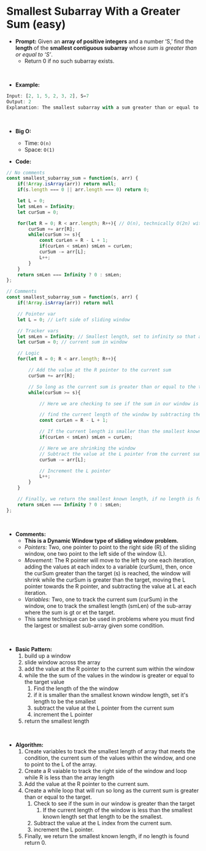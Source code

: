 # Smallest Subarray With a Greater Sum (easy)

- **Prompt:** Given an **array of positive integers** and a number ‘S,’ find the **length** of the **smallest contiguous subarray** whose *sum is greater than or equal to ‘S’*. 
  - Return 0 if no such subarray exists.

<br>

- **Example:**

```js
Input: [2, 1, 5, 2, 3, 2], S=7
Output: 2
Explanation: The smallest subarray with a sum greater than or equal to ‘7’ is [5, 2].
```

<br>

- **Big O:**
  - Time: `O(n)`
  - Space: `O(1)`

- **Code:**

```js
// No comments
const smallest_subarray_sum = function(s, arr) {
    if(!Array.isArray(arr)) return null;
    if(s.length === 0 || arr.length === 0) return 0;

    let L = 0; 
    let smLen = Infinity;
    let curSum = 0; 

    for(let R = 0; R < arr.length; R++){ // O(n), technically O(2n) with while loop
        curSum += arr[R];
        while(curSum >= s){
            const curLen = R - L + 1;
            if(curLen < smLen) smLen = curLen;
            curSum -= arr[L];
            L++;
        }
    }
    return smLen === Infinity ? 0 : smLen;
};

// Comments
const smallest_subarray_sum = function(s, arr) {
    if(!Array.isArray(arr)) return null

    // Pointer var
    let L = 0; // Left side of sliding window

    // Tracker vars
    let smLen = Infinity; // Smallest length, set to infinity so that any length will be smaller.
    let curSum = 0; // current sum in window

    // Logic
    for(let R = 0; R < arr.length; R++){

        // Add the value at the R pointer to the current sum
        curSum += arr[R];

        // So long as the current sum is greater than or equal to the target
        while(curSum >= s){

            // Here we are checking to see if the sum in our window is greater than the target 's'.

            // find the current length of the window by subtracting the current window's R index from it's L index, then adding one to account for the array being zero indexed
            const curLen = R - L + 1;

            // If the current length is smaller than the smallest known length, set that to the smallest length
            if(curLen < smLen) smLen = curLen;

            // Here we are shrinking the window
            // Subtract the value at the L pointer from the current sum
            curSum -= arr[L];

            // Increment the L pointer
            L++;
        }
    }

    // Finally, we return the smallest known length, if no length is found return 0
    return smLen === Infinity ? 0 : smLen;
};
```

<br>

- **Comments:**
  - **This is a Dynamic Window type of sliding window problem.**
  - *Pointers:* Two, one pointer to point to the right side (R) of the sliding window, one two point to the left side of the window (L).
  - *Movement:* The R pointer will move to the left by one each iteration, adding the values at each index to a variable (curSum), then, once the curSum greater than the target (s) is reached, the window will shrink while the curSum is greater than the target, moving the L pointer towards the R pointer, and subtracting the value at L at each iteration.
  - *Variables:* Two, one to track the current sum (curSum) in the window, one to track the smallest length (smLen) of the sub-array where the sum is gt or et the target.
  - This same technique can be used in problems where you must find the largest or smallest sub-array given some condition.

<br>

- **Basic Pattern:**
  1. build up a window
  2. slide window across the array
  3. add the value at the R pointer to the current sum within the window
  4. while the the sum of the values in the window is greater or equal to the target value
     1. Find the length of the the window
     2. if it is smaller than the smallest known window length, set it's length to be the smallest
     3. subtract the value at the L pointer from the current sum
     4. increment the L pointer
  5. return the smallest length

<br>

- **Algorithm:**
  1. Create variables to track the smallest length of array that meets the condition, the current sum of the values within the window, and one to point to the L of the array.
  2. Create a R vaiable to track the right side of the window and loop while R is less than the array length
  3. Add the value at the R pointer to the current sum.
  4. Create a while loop that will run so long as the current sum is greater than or equal to the target.
     1. Check to see if the sum in our window is greater than the target
        1. If the current length of the window is less than the smallest known length set that length to be the smallest.
     2. Subtract the value at the L index from the current sum.
     3. increment the L pointer.
  5. Finally, we return the smallest known length, if no length is found return 0.

